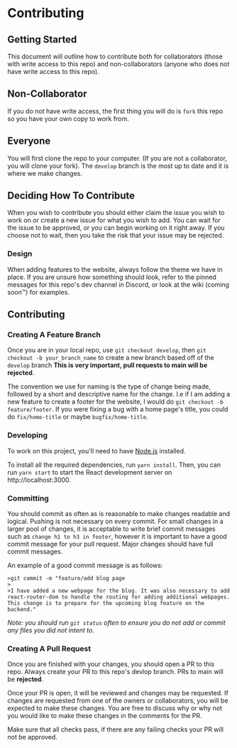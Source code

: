 # Contributing

## Getting Started

This document will outline how to contribute both for collaborators (those with write access to this repo) and non-collaborators (anyone who does not have write access to this repo).

## Non-Collaborator

If you do not have write access, the first thing you will do is `fork` this repo so you have your own copy to work from.

## Everyone

You will first clone the repo to your computer. (If you are not a collaborator, you will clone your fork). The `develop` branch is the most up to date and it is where we make changes.

## Deciding How To Contribute

When you wish to contribute you should either claim the issue you wish to work on or create a new issue for what you wish to add. You can wait for the issue to be approved, or you can begin working on it right away. If you choose not to wait, then you take the risk that your issue may be rejected.

### Design

When adding features to the website, always follow the theme we have in place. If you are unsure how something should look, refer to the pinned messages for this repo's dev channel in Discord, or look at the wiki (coming soon™️) for examples.

## Contributing

### Creating A Feature Branch

Once you are in your local repo, use `git checkout develop`, then `git checkout -b your_branch_name` to create a new branch based off of the `develop` branch **This is very important, pull requests to main will be rejected**.

The convention we use for naming is the type of change being made, followed by a short and descriptive name for the change. I.e if I am adding a new feature to create a footer for the website, I would do `git checkout -b feature/footer`. If you were fixing a bug with a home page's title, you could do `fix/home-title` or maybe `bugfix/home-title`.

### Developing

To work on this project, you'll need to have [Node.js](https://nodejs.org/) installed.

To install all the required dependencies, run `yarn install`. Then, you can run `yarn start` to start the React development server on http://localhost:3000.

### Committing

You should commit as often as is reasonable to make changes readable and logical. Pushing is not necessary on every commit. For small changes in a larger pool of changes, it is acceptable to write brief commit messages such as `change h1 to h3 in footer`, however it is important to have a good commit message for your pull request. Major changes should have full commit messages.

An example of a good commit message is as follows:

```
>git commit -m "feature/add blog page
>
>I have added a new webpage for the blog. It was also necessary to add react-router-dom to handle the routing for adding additional webpages. This change is to prepare for the upcoming blog feature on the backend."
```

_Note: you should run `git status` often to ensure you do not add or commit any files you did not intent to._

### Creating A Pull Request

Once you are finished with your changes, you should open a PR to this repo. Always create your PR to this repo's devlop branch. PRs to main will be **rejected**.

Once your PR is open, it will be reviewed and changes may be requested. If changes are requested from one of the owners or collaborators, you will be expected to make these changes. You are free to discuss why or why not you would like to make these changes in the comments for the PR.

Make sure that all checks pass, if there are any failing checks your PR will not be approved.
